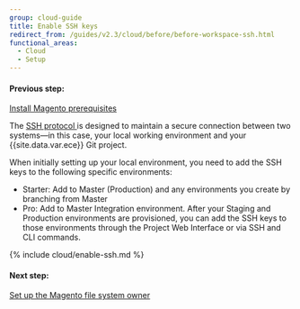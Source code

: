 ```yaml
---
group: cloud-guide
title: Enable SSH keys
redirect_from: /guides/v2.3/cloud/before/before-workspace-ssh.html
functional_areas:
  - Cloud
  - Setup
---
```


#### Previous step:

[Install Magento prerequisites]({{page.baseurl}}/cloud/setup/install-magento-prerequisites.html)

The [SSH protocol ](https://en.wikipedia.org/wiki/Secure_Shell) is designed to maintain a secure connection between two systems—in this case, your local working environment and your {{site.data.var.ece}} Git project.

When initially setting up your local environment, you need to add the SSH keys to the following specific environments:

* Starter: Add to Master (Production) and any environments you create by branching from Master
* Pro: Add to Master Integration environment. After your Staging and Production environments are provisioned, you can add the SSH keys to those environments through the Project Web Interface or via SSH and CLI commands.

{% include cloud/enable-ssh.md %}

#### Next step:

[Set up the Magento file system owner]({{page.baseurl}}/cloud/setup/setup-magento-file-system-owner.html)

